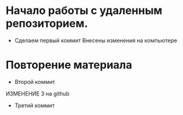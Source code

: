 # Начало работы с удаленным репозиторием.
* Сделаем первый коммит
Внесены изменения на компьютере

# Повторение материала

* Второй коммит

ИЗМЕНЕНИЕ 3 на github

* Третий коммит
